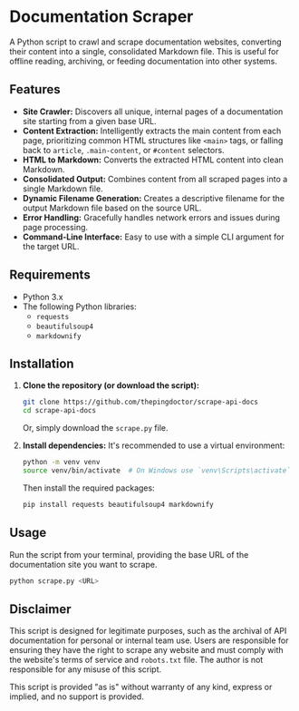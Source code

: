 # Documentation Scraper

A Python script to crawl and scrape documentation websites, converting their content into a single, consolidated Markdown file. This is useful for offline reading, archiving, or feeding documentation into other systems.

## Features

*   **Site Crawler:** Discovers all unique, internal pages of a documentation site starting from a given base URL.
*   **Content Extraction:** Intelligently extracts the main content from each page, prioritizing common HTML structures like `<main>` tags, or falling back to `article`, `.main-content`, or `#content` selectors.
*   **HTML to Markdown:** Converts the extracted HTML content into clean Markdown.
*   **Consolidated Output:** Combines content from all scraped pages into a single Markdown file.
*   **Dynamic Filename Generation:** Creates a descriptive filename for the output Markdown file based on the source URL.
*   **Error Handling:** Gracefully handles network errors and issues during page processing.
*   **Command-Line Interface:** Easy to use with a simple CLI argument for the target URL.

## Requirements

*   Python 3.x
*   The following Python libraries:
    *   `requests`
    *   `beautifulsoup4`
    *   `markdownify`

## Installation

1.  **Clone the repository (or download the script):**
    ```bash
    git clone https://github.com/thepingdoctor/scrape-api-docs
    cd scrape-api-docs
    ```
    Or, simply download the `scrape.py` file.

2.  **Install dependencies:**
    It's recommended to use a virtual environment:
    ```bash
    python -m venv venv
    source venv/bin/activate  # On Windows use `venv\Scripts\activate`
    ```
    Then install the required packages:
    ```bash
    pip install requests beautifulsoup4 markdownify
    ```

## Usage

Run the script from your terminal, providing the base URL of the documentation site you want to scrape.

```bash
python scrape.py <URL>
```

## Disclaimer

This script is designed for legitimate purposes, such as the archival of API documentation for personal or internal team use. Users are responsible for ensuring they have the right to scrape any website and must comply with the website's terms of service and `robots.txt` file. The author is not responsible for any misuse of this script.

This script is provided "as is" without warranty of any kind, express or implied, and no support is provided.
